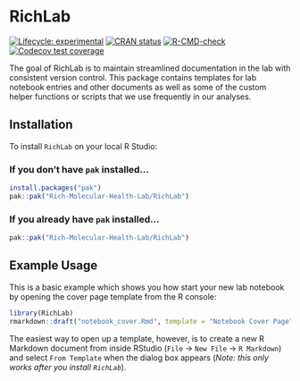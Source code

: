 
<!-- README.md is generated from README.Rmd. Please edit that file -->

# RichLab

<!-- badges: start -->

[![Lifecycle:
experimental](https://img.shields.io/badge/lifecycle-experimental-orange.svg)](https://lifecycle.r-lib.org/articles/stages.html#experimental)
[![CRAN
status](https://www.r-pkg.org/badges/version/RichLab)](https://CRAN.R-project.org/package=RichLab)
[![R-CMD-check](https://github.com/Rich-Molecular-Health-Lab/RichLabNotebook/actions/workflows/R-CMD-check.yaml/badge.svg)](https://github.com/Rich-Molecular-Health-Lab/RichLabNotebook/actions/workflows/R-CMD-check.yaml)
[![Codecov test
coverage](https://codecov.io/gh/Rich-Molecular-Health-Lab/RichLabNotebook/graph/badge.svg)](https://app.codecov.io/gh/Rich-Molecular-Health-Lab/RichLabNotebook)
<!-- badges: end -->

The goal of RichLab is to maintain streamlined documentation in the lab
with consistent version control. This package contains templates for lab
notebook entries and other documents as well as some of the custom
helper functions or scripts that we use frequently in our analyses.

## Installation

To install `RichLab` on your local R Studio:

### If you don’t have `pak` installed…

``` r
install.packages("pak")
pak::pak("Rich-Molecular-Health-Lab/RichLab")
```

### If you already have `pak` installed…

``` r
pak::pak("Rich-Molecular-Health-Lab/RichLab")
```

## Example Usage

This is a basic example which shows you how start your new lab notebook
by opening the cover page template from the R console:

``` r
library(RichLab)
rmarkdown::draft("notebook_cover.Rmd", template = "Notebook Cover Page", package = "RichLab")
```

The easiest way to open up a template, however, is to create a new R
Markdown document from inside RStudio (`File` -\> `New File` -\>
`R Markdown`) and select `From Template` when the dialog box appears
(*Note: this only works after you install `RichLab`*).
